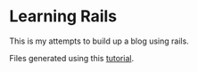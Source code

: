 # Learning Rails  

This is my attempts to build up a blog using rails. 

Files generated using this [tutorial](https://guides.rubyonrails.org/getting_started.html). 
